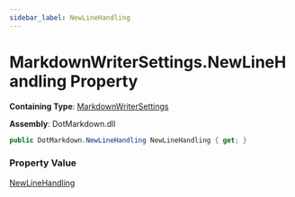 ```yaml
---
sidebar_label: NewLineHandling
---
```


# MarkdownWriterSettings\.NewLineHandling Property

**Containing Type**: [MarkdownWriterSettings](../index.md)

**Assembly**: DotMarkdown\.dll

```csharp
public DotMarkdown.NewLineHandling NewLineHandling { get; }
```

### Property Value

[NewLineHandling](../../NewLineHandling/index.md)

